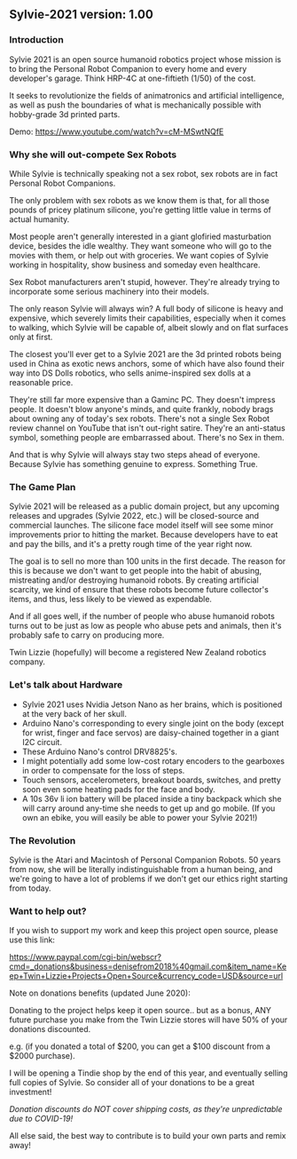
## Sylvie-2021 version: 1.00

### Introduction

Sylvie 2021 is an open source humanoid robotics project whose mission is to bring the Personal Robot Companion to every home and every developer's garage. Think HRP-4C at one-fiftieth (1/50) of the cost.

It seeks to revolutionize the fields of animatronics and artificial intelligence, as well as push the boundaries of what is mechanically possible with hobby-grade 3d printed parts.

Demo:
https://www.youtube.com/watch?v=cM-MSwtNQfE

### Why she will out-compete Sex Robots
 
While Sylvie is technically speaking not a sex robot, sex robots are in fact Personal Robot Companions. 

The only problem with sex robots as we know them is that, for all those pounds of pricey platinum silicone, you're getting little value in terms of actual humanity.

Most people aren't generally interested in a giant glofiried masturbation device, besides the idle wealthy. They want someone who will go to the movies with them, or help out with groceries. We want copies of Sylvie working in hospitality, show business and someday even healthcare.

Sex Robot manufacturers aren't stupid, however. They're already trying to incorporate some serious machinery into their models.

The only reason Sylvie will always win? A full body of silicone is heavy and expensive, which severely limits their capabilities, especially when it comes to walking, which Sylvie will be capable of, albeit slowly and on flat surfaces only at first.

The closest you'll ever get to a Sylvie 2021 are the 3d printed robots being used in China as exotic news anchors, some of which have also found their way into DS Dolls robotics, who sells anime-inspired sex dolls at a reasonable price.

They're still far more expensive than a Gaminc PC. They doesn't impress people. It doesn't blow anyone's minds, and quite frankly, nobody brags about owning any of today's sex robots. There's not a single Sex Robot review channel on YouTube that isn't out-right satire. They're an anti-status symbol, something people are embarrassed about. There's no Sex in them.

And that is why Sylvie will always stay two steps ahead of everyone. Because Sylvie has something genuine to express. Something True.

### The Game Plan

Sylvie 2021 will be released as a public domain project, but any upcoming releases and upgrades (Sylvie 2022, etc.) will be closed-source and commercial launches. The silicone face model itself will see some minor improvements prior to hitting the market. Because developers have to eat and pay the bills, and it's a pretty rough time of the year right now.

The goal is to sell no more than 100 units in the first decade. The reason for this is because we don't want to get people into the habit of abusing, mistreating and/or destroying humanoid robots. By creating artificial scarcity, we kind of ensure that these robots become future collector's items, and thus, less likely to be viewed as expendable.

And if all goes well, if the number of people who abuse humanoid robots turns out to be just as low as people who abuse pets and animals, then it's probably safe to carry on producing more.

Twin Lizzie (hopefully) will become a registered New Zealand robotics company.

### Let's talk about Hardware

- Sylvie 2021 uses Nvidia Jetson Nano as her brains, which is positioned at the very back of her skull. 
- Arduino Nano's corresponding to every single joint on the body (except for wrist, finger and face servos) are daisy-chained together in a giant I2C circuit. 
- These Arduino Nano's control DRV8825's. 
- I might potentially add some low-cost rotary encoders to the gearboxes in order to compensate for the loss of steps. 
- Touch sensors, accelerometers, breakout boards, switches, and pretty soon even some heating pads for the face and body.
- A 10s 36v li ion battery will be placed inside a tiny backpack which she will carry around any-time she needs to get up and go mobile. (If you own an ebike, you will easily be able to power your Sylvie 2021!)

### The Revolution

Sylvie is the Atari and Macintosh of Personal Companion Robots. 50 years from now, she will be literally indistinguishable from a human being, and we're going to have a lot of problems if we don't get our ethics right starting from today.

### Want to help out?

If you wish to support my work and keep this project open source, please use this link:

https://www.paypal.com/cgi-bin/webscr?cmd=_donations&business=denisefrom2018%40gmail.com&item_name=Keep+Twin+Lizzie+Projects+Open+Source&currency_code=USD&source=url

Note on donations benefits (updated June 2020):

Donating to the project helps keep it open source.. but as a bonus, ANY future purchase you make from the Twin Lizzie stores will have 50% of your donations discounted. 

e.g. (if you donated a total of $200, you can get a $100 discount from a $2000 purchase).

I will be opening a Tindie shop by the end of this year, and eventually selling full copies of Sylvie. So consider all of your donations to be a great investment!

*Donation discounts do NOT cover shipping costs, as they're unpredictable due to COVID-19!*

All else said, the best way to contribute is to build your own parts and remix away!

